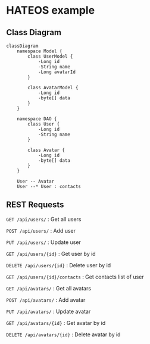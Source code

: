 # HATEOS example

## Class Diagram
```mermaid
classDiagram
    namespace Model {
        class UserModel {
            -Long id
            -String name
            -Long avatarId
        }

        class AvatarModel {
            -Long id
            -byte[] data
        }
    }

    namespace DAO {
        class User {
            -Long id
            -String name
        }

        class Avatar {
            -Long id
            -byte[] data
        }
    }

    User -- Avatar
    User --* User : contacts
```

## REST Requests

`GET /api/users/` : Get all users

`POST /api/users/` : Add user

`PUT /api/users/` : Update user

`GET /api/users/{id}` : Get user by id

`DELETE /api/users/{id}` : Delete user by id

`GET /api/users/{id}/contacts` : Get contacts list of user

`GET /api/avatars/` : Get all avatars

`POST /api/avatars/` : Add avatar

`PUT /api/avatars/` : Update avatar

`GET /api/avatars/{id}` : Get avatar by id

`DELETE /api/avatars/{id}` : Delete avatar by id
